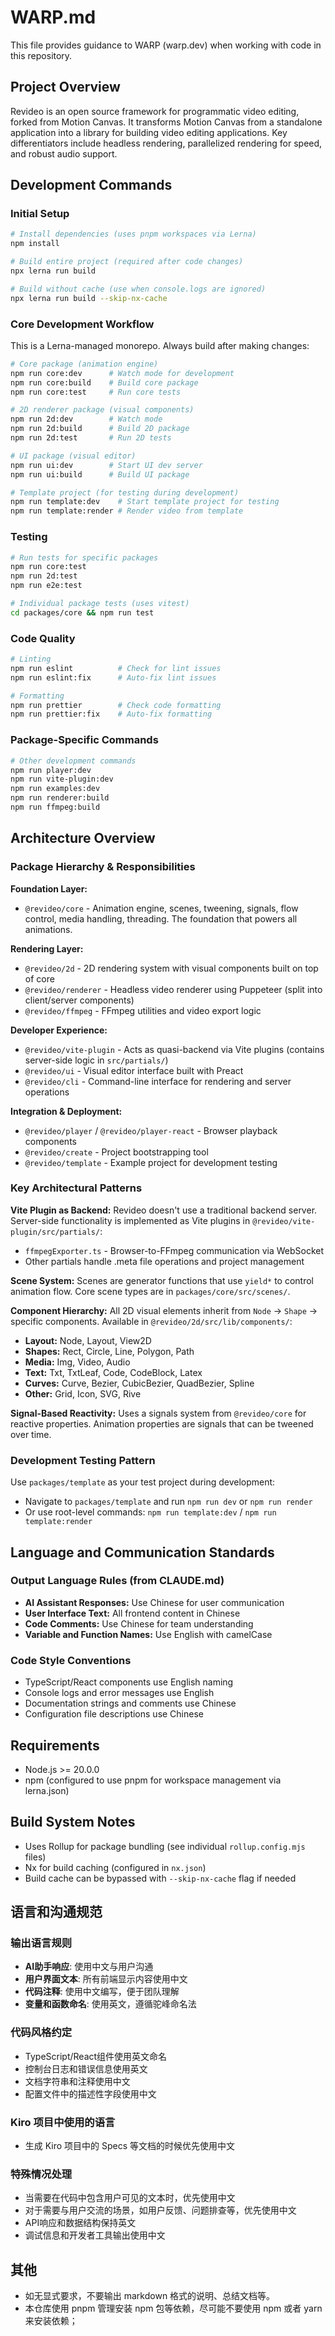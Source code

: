 # WARP.md

This file provides guidance to WARP (warp.dev) when working with code in this repository.

## Project Overview

Revideo is an open source framework for programmatic video editing, forked from Motion Canvas. It transforms Motion Canvas from a standalone application into a library for building video editing applications. Key differentiators include headless rendering, parallelized rendering for speed, and robust audio support.

## Development Commands

### Initial Setup
```bash
# Install dependencies (uses pnpm workspaces via Lerna)
npm install

# Build entire project (required after code changes)
npx lerna run build

# Build without cache (use when console.logs are ignored)
npx lerna run build --skip-nx-cache
```

### Core Development Workflow
This is a Lerna-managed monorepo. Always build after making changes:

```bash
# Core package (animation engine)
npm run core:dev      # Watch mode for development
npm run core:build    # Build core package
npm run core:test     # Run core tests

# 2D renderer package (visual components)
npm run 2d:dev        # Watch mode
npm run 2d:build      # Build 2D package
npm run 2d:test       # Run 2D tests

# UI package (visual editor)
npm run ui:dev        # Start UI dev server
npm run ui:build      # Build UI package

# Template project (for testing during development)
npm run template:dev    # Start template project for testing
npm run template:render # Render video from template
```

### Testing
```bash
# Run tests for specific packages
npm run core:test
npm run 2d:test
npm run e2e:test

# Individual package tests (uses vitest)
cd packages/core && npm run test
```

### Code Quality
```bash
# Linting
npm run eslint          # Check for lint issues
npm run eslint:fix      # Auto-fix lint issues

# Formatting
npm run prettier        # Check code formatting
npm run prettier:fix    # Auto-fix formatting
```

### Package-Specific Commands
```bash
# Other development commands
npm run player:dev
npm run vite-plugin:dev
npm run examples:dev
npm run renderer:build
npm run ffmpeg:build
```

## Architecture Overview

### Package Hierarchy & Responsibilities

**Foundation Layer:**
- `@revideo/core` - Animation engine, scenes, tweening, signals, flow control, media handling, threading. The foundation that powers all animations.

**Rendering Layer:**
- `@revideo/2d` - 2D rendering system with visual components built on top of core
- `@revideo/renderer` - Headless video renderer using Puppeteer (split into client/server components)
- `@revideo/ffmpeg` - FFmpeg utilities and video export logic

**Developer Experience:**
- `@revideo/vite-plugin` - Acts as quasi-backend via Vite plugins (contains server-side logic in `src/partials/`)
- `@revideo/ui` - Visual editor interface built with Preact
- `@revideo/cli` - Command-line interface for rendering and server operations

**Integration & Deployment:**
- `@revideo/player` / `@revideo/player-react` - Browser playback components
- `@revideo/create` - Project bootstrapping tool
- `@revideo/template` - Example project for development testing

### Key Architectural Patterns

**Vite Plugin as Backend:**
Revideo doesn't use a traditional backend server. Server-side functionality is implemented as Vite plugins in `@revideo/vite-plugin/src/partials/`:
- `ffmpegExporter.ts` - Browser-to-FFmpeg communication via WebSocket
- Other partials handle .meta file operations and project management

**Scene System:**
Scenes are generator functions that use `yield*` to control animation flow. Core scene types are in `packages/core/src/scenes/`.

**Component Hierarchy:**
All 2D visual elements inherit from `Node` → `Shape` → specific components. Available in `@revideo/2d/src/lib/components/`:
- **Layout:** Node, Layout, View2D
- **Shapes:** Rect, Circle, Line, Polygon, Path
- **Media:** Img, Video, Audio
- **Text:** Txt, TxtLeaf, Code, CodeBlock, Latex
- **Curves:** Curve, Bezier, CubicBezier, QuadBezier, Spline
- **Other:** Grid, Icon, SVG, Rive

**Signal-Based Reactivity:**
Uses a signals system from `@revideo/core` for reactive properties. Animation properties are signals that can be tweened over time.

### Development Testing Pattern
Use `packages/template` as your test project during development:
- Navigate to `packages/template` and run `npm run dev` or `npm run render`
- Or use root-level commands: `npm run template:dev` / `npm run template:render`

## Language and Communication Standards

### Output Language Rules (from CLAUDE.md)
- **AI Assistant Responses:** Use Chinese for user communication
- **User Interface Text:** All frontend content in Chinese
- **Code Comments:** Use Chinese for team understanding
- **Variable and Function Names:** Use English with camelCase

### Code Style Conventions
- TypeScript/React components use English naming
- Console logs and error messages use English
- Documentation strings and comments use Chinese
- Configuration file descriptions use Chinese

## Requirements
- Node.js >= 20.0.0
- npm (configured to use pnpm for workspace management via lerna.json)

## Build System Notes
- Uses Rollup for package bundling (see individual `rollup.config.mjs` files)
- Nx for build caching (configured in `nx.json`)
- Build cache can be bypassed with `--skip-nx-cache` flag if needed



## 语言和沟通规范

### 输出语言规则
- **AI助手响应**: 使用中文与用户沟通
- **用户界面文本**: 所有前端显示内容使用中文
- **代码注释**: 使用中文编写，便于团队理解
- **变量和函数命名**: 使用英文，遵循驼峰命名法

### 代码风格约定
- TypeScript/React组件使用英文命名
- 控制台日志和错误信息使用英文
- 文档字符串和注释使用中文
- 配置文件中的描述性字段使用中文

### Kiro 项目中使用的语言
 - 生成 Kiro 项目中的 Specs 等文档的时候优先使用中文

### 特殊情况处理
- 当需要在代码中包含用户可见的文本时，优先使用中文
- 对于需要与用户交流的场景，如用户反馈、问题排查等，优先使用中文
- API响应和数据结构保持英文
- 调试信息和开发者工具输出使用中文

## 其他
- 如无显式要求，不要输出 markdown 格式的说明、总结文档等。
- 本仓库使用 pnpm 管理安装 npm 包等依赖，尽可能不要使用 npm 或者 yarn 来安装依赖；